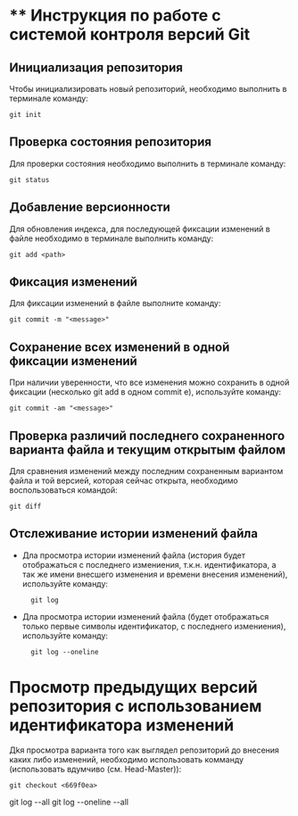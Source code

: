 # ** Инструкция по работе с системой контроля версий Git

## Инициализация репозитория

Чтобы инициализировать новый репозиторий, необходимо выполнить в терминале команду:

    git init

## Проверка состояния репозитория

Для проверки состояния необходимо выполнить в терминале команду:

    git status

## Добавление версионности

Для обновления индекса, для последующей фиксации изменений в файле необходимо в терминале выполнить команду:

    git add <path>

## Фиксация изменений

Для фиксации изменений в файле выполните команду:

    git commit -m "<message>"

## Сохранение всех изменений в одной фиксации изменений

При наличии уверенности, что все изменения можно сохранить в одной фиксации (несколько git add в одном commit e), используйте команду:

    git commit -am "<message>"

## Проверка различий последнего сохраненного варианта файла и текущим открытым файлом

Для сравнения изменений между последним сохраненным вариантом файла и той версией, которая сейчас открыта, необходимо воспользоваться командой:

    git diff

## Отслеживание истории изменений файла

* Дла просмотра истории изменений файла (история будет отображаться с последнего измениения, т.к.н. идентификатора, а так же имени внесшего изменения и времени внесения изменений), используйте команду:

        git log

* Дла просмотра истории изменений файла (будет отображаться только первые символы идентификатор, с последнего измениения), используйте команду:

        git log --oneline

# Просмотр предыдущих версий репозитория с использованием идентификатора изменений

Дkя просмотра варианта того как выглядел репозиторий до внесения каких либо изменений, необходимо использовать комманду (использовать вдумчиво (см. Head-Master)):

    git checkout <669f0ea>

git log --all
git log --oneline --all





